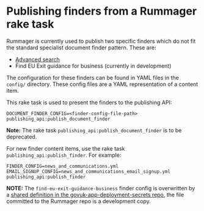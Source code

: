 # Publishing finders from a Rummager rake task

Rummager is currently used to publish two specific finders which do
not fit the standard specialist document finder pattern. These are:

- [Advanced search](advanced-search)
- Find EU Exit guidance for business (currently in development)

The configuration for these finders can be found in YAML files in
the `config/` directory. These config files are a YAML representation
of a content item.  

This rake task is used to present the finders to the publishing API:

```
DOCUMENT_FINDER_CONFIG=<finder-config-file-path> publishing_api:publish_document_finder
```

**Note:** The rake task `publishing_api:publish_document_finder` is to be deprecated.

For new finder content items, use the rake task `publishing_api:publish_finder`. For example:

```
FINDER_CONFIG=news_and_communications.yml EMAIL_SIGNUP_CONFIG=news_and_communications_email_signup.yml publishing_api:publish_finder
```

**NOTE:** The `find-eu-exit-guidance-business` finder config is overwritten by a
[shared definition in the govuk-app-deployment-secrets repo](https://github.com/alphagov/govuk-app-deployment-secrets/blob/master/shared_config/find-eu-exit-guidance-business.yml), the file committed to the
Rummager repo is a development copy.
